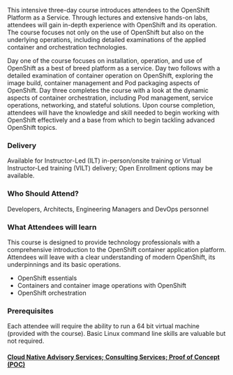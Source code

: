 <!-- OpenShift Origin Foundation -->

This intensive three-day course introduces attendees to the OpenShift Platform as a Service. Through lectures and extensive hands-on labs, attendees will gain in-depth experience with OpenShift and its operation. The course focuses not only on the use of OpenShift but also on the underlying operations, including detailed examinations of the applied container and orchestration technologies.

Day one of the course focuses on installation, operation, and use of OpenShift as a best of breed platform as a service. Day two follows with a detailed examination of container operation on OpenShift, exploring the image build, container management and Pod packaging aspects of OpenShift. Day three completes the course with a look at the dynamic aspects of container orchestration, including Pod management, service operations, networking, and stateful solutions. Upon course completion, attendees will have the knowledge and skill needed to begin working with OpenShift effectively and a base from which to begin tackling advanced OpenShift topics.


### Delivery

Available for Instructor-Led (ILT) in-person/onsite training or Virtual Instructor-Led training (VILT) delivery; Open Enrollment options may be available.


### Who Should Attend?

Developers, Architects, Engineering Managers and DevOps personnel


### What Attendees will learn

This course is designed to provide technology professionals with a comprehensive introduction to the OpenShift container
application platform. Attendees will leave with a clear understanding of modern OpenShift, its underpinnings and its
basic operations.

- OpenShift essentials
- Containers and container image operations with OpenShift
- OpenShift orchestration


### Prerequisites

Each attendee will require the ability to run a 64 bit virtual machine (provided with the course). Basic Linux command
line skills are valuable but not required.


#### [Cloud Native Advisory Services; Consulting Services; Proof of Concept (POC)](https://rx-m.com/cloud-native-consulting/)
